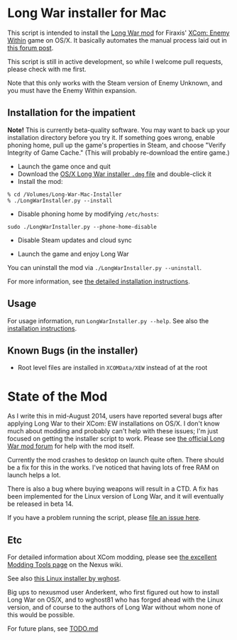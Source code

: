 # Long War installer for Mac

This script is intended to install the [Long War mod](http://ufopaedia.org/index.php?title=Long_War) for 
Firaxis' [XCom: Enemy Within](http://www.xcom.com/) game on OS/X. It basically automates the manual process 
laid out in 
[this forum post](http://forums.nexusmods.com/index.php?/topic/1918524-long-war-for-mac-osx-pointers-advice/?p=17340474).

This script is still in active development, so while I welcome pull requests, please check with me first.

Note that this only works with the Steam version of Enemy Unknown, and you must have the Enemy Within expansion.

## Installation for the impatient

**Note!** This is currently beta-quality software. You may want to back up your installation directory 
before you try it. If something goes wrong, enable phoning home, pull up the game's properties in Steam, 
and choose "Verify Integrity of Game Cache." (This will probably re-download the entire game.)

* Launch the game once and quit
* Download the [OS/X Long War installer `.dmg` file](http://www.nexusmods.com/xcom/mods/88/) and double-click it
* Install the mod:

```
% cd /Volumes/Long-War-Mac-Installer
% ./LongWarInstaller.py --install
```

* Disable phoning home by modifying `/etc/hosts`:

```
sudo ./LongWarInstaller.py --phone-home-disable
```

* Disable Steam updates and cloud sync

* Launch the game and enjoy Long War

You can uninstall the mod via `./LongWarInstaller.py --uninstall`.

For more information, see 
[the detailed installation instructions](https://github.com/timgilbert/long-war-unix-installer/blob/master/docs/Installation.md).

## Usage

For usage information, run `LongWarInstaller.py --help`. See also the 
[installation instructions](https://github.com/timgilbert/long-war-unix-installer/blob/master/docs/Installation.md).


## Known Bugs (in the installer)

* Root level files are installed in `XCOMData/XEW` instead of at the root

# State of the Mod

As I write this in mid-August 2014, users have reported several bugs after applying Long War to
their XCom: EW installations on OS/X. I don't know much about modding and probably can't help with 
these issues; I'm just focused on getting the installer script to work. Please see 
[the official Long War mod forum](http://forums.nexusmods.com/index.php?/forum/665-xcom-file-discussions/)
for help with the mod itself.

Currently the mod crashes to desktop on launch quite often. There should be a fix for this in the works.
I've noticed that having lots of free RAM on launch helps a lot.

There is also a bug where buying weapons will result in a CTD. A fix has been implemented for the Linux
version of Long War, and it will eventually be released in beta 14.

If you have a problem running the script, please 
[file an issue here](https://github.com/timgilbert/long-war-unix-installer/issues).

## Etc

For detailed information about XCom modding, please see 
[the excellent Modding Tools page](http://wiki.tesnexus.com/index.php/Modding_Tools_-_XCOM:EU_2012) 
on the Nexus wiki.

See also [this Linux installer by wghost](https://github.com/wghost/LongWar-Linux).

Big ups to nexusmod user Anderkent, who first figured out how to install Long War on OS/X, and to 
wghost81 who has forged ahead with the Linux version, and of course to the authors of Long War
without whom none of this would be possible.

For future plans, see [TODO.md](https://github.com/timgilbert/long-war-unix-installer/blob/master/docs/TODO.md)
